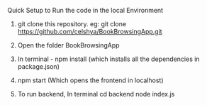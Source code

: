 Quick Setup to Run the code in the local Environment

1. git clone this repository.
eg: git clone https://github.com/celshya/BookBrowsingApp.git

2. Open the folder BookBrowsingApp

3. In terminal - npm install 
(which installs all the dependencies in package.json)

4. npm start
(Which opens the frontend in localhost)

5. To run backend, In terminal 
cd backend 
node index.js

	
